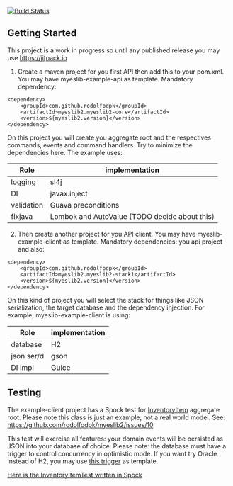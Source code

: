[![Build Status](https://travis-ci.org/rodolfodpk/myeslib2.svg?branch=master)](https://travis-ci.org/rodolfodpk/myeslib2)

## Getting Started

This project is a work in progress so until any published release you may use https://jitpack.io

1) Create a maven project for you first API then add this to your pom.xml. You may have myeslib-example-api as template. Mandatory dependency:
```    
<dependency>
    <groupId>com.github.rodolfodpk</groupId>
    <artifactId>myeslib2.myeslib2-core</artifactId>
    <version>${myeslib2.version}</version>
</dependency>
```
On this project you will create you aggregate root and the respectives commands, events and command handlers. Try to minimize the dependencies here. The example uses:

Role       | implementation
---------- | --------------
logging    | sl4j
DI         | javax.inject
validation | Guava preconditions  
fixjava    | Lombok and AutoValue (TODO decide about this)

2) Then create another project for you API client.  You may have myeslib-example-client as template. Mandatory dependencies: you api project and also: 
```
<dependency>
    <groupId>com.github.rodolfodpk</groupId>
    <artifactId>myeslib2.myeslib2-stack1</artifactId>
    <version>${myeslib2.version}</version>
</dependency>
```
On this kind of project you will select the stack for things like JSON serialization, the target database and the dependency injection. For example, myeslib-example-client is using:

Role       | implementation
---------- | --------------
database   | H2
json ser/d | gson
DI impl    | Guice

## Testing 

The example-client project has a Spock test for <a href="myeslib2-example-api/src/main/java/sampledomain/aggregates/inventoryitem/InventoryItem.java">InventoryItem</a> aggregate root. Please note this class is just an example, not a real world model. See: https://github.com/rodolfodpk/myeslib2/issues/10

This test will exercise all features: your domain events will be persisted as JSON into your database of choice. Please note: the database must have a trigger to control concurrency in optimistic mode. If you want try Oracle instead of H2, you may use <a href="https://github.com/rodolfodpk/myeslib/blob/master/inventory-database/src/main/resources/db/oracle/V1__Create_inventory_item_tables.sql">this trigger</a> as template.


<a href="myeslib2-example-client/src/test/groovy/org/myeslib/sampledomain/InventoryItemTest.groovy">Here is the InventoryItemTest written in Spock</a>


